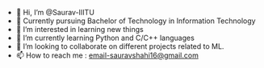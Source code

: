 - 👋 Hi, I’m @Saurav-IIITU
- 🙌 Currently pursuing Bachelor of Technology in Information Technology
- 👀 I’m interested in learning new things
- 🌱 I’m currently learning Python and C/C++ languages
- 💞️ I’m looking to collaborate on different projects related to ML.
- 📫 How to reach me : email-sauravshahi16@gmail.com


<!---
Saurav-IIITU/Saurav-IIITU is a ✨ special ✨ repository because its `README.md` (this file) appears on your GitHub profile.
You can click the Preview link to take a look at your changes.
--->
